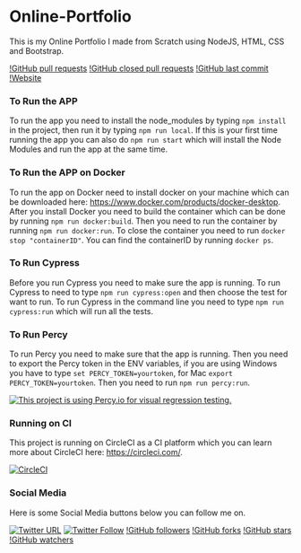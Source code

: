 # Online-Portfolio
This is my Online Portfolio I made from Scratch using NodeJS, HTML, CSS and Bootstrap.

[!GitHub pull requests](https://img.shields.io/github/issues-pr/Dhaigh94/Online-Portfolio)
[!GitHub closed pull requests](https://img.shields.io/github/issues-pr-closed/Dhaigh94/Online-Portfolio)
[!GitHub last commit](https://img.shields.io/github/last-commit/Dhaigh94/Online-Portfolio)
[!Website](https://img.shields.io/website?url=https%3A%2F%2Fwww.davidhaighportfolio.com%2F)

### To Run the APP
To run the app you need to install the node_modules by typing ```npm install``` in the project, then run it by typing ```npm run local```. If this is your first time running the app you can also do ```npm run start``` which will install the Node Modules and run the app at the same time.

### To Run the APP on Docker
To run the app on Docker need to install docker on your machine which can be downloaded here: https://www.docker.com/products/docker-desktop. After you install Docker you need to build the container which can be done by running ```npm run docker:build```. Then you need to run the container by running ```npm run docker:run```. To close the container you need to run ```docker stop "containerID"```. You can find the containerID by running ```docker ps```.

### To Run Cypress
Before you run Cypress you need to make sure the app is running.
To run Cypress to need to type ```npm run cypress:open``` and then choose the test for want to run.
To run Cypress in the command line you need to type ```npm run cypress:run``` which will run all the tests.

### To Run Percy
To run Percy you need to make sure that the app is running.
Then you need to export the Percy token in the ENV variables, if you are using Windows you have to type ```set PERCY_TOKEN=yourtoken```, for Mac ```export PERCY_TOKEN=yourtoken```.
Then you need to run ```npm run percy:run```.

[![This project is using Percy.io for visual regression testing.](https://percy.io/static/images/percy-badge.svg)](https://percy.io/Davids-Stuff/Online-Portfolio)

### Running on CI
This project is running on CircleCI as a CI platform which you can learn more about CircleCI here: https://circleci.com/.

[![CircleCI](https://circleci.com/gh/Dhaigh94/Online-Portfolio.svg?style=shield)](https://circleci.com/gh/Dhaigh94/Online-Portfolio)

### Social Media
Here is some Social Media buttons below you can follow me on.

[![Twitter URL](https://img.shields.io/twitter/url/http/shields.io.svg?style=social&style=plastic)](https://twitter.com)
[![Twitter Follow](https://img.shields.io/twitter/follow/BugDevilDavid.svg?style=social)](https://twitter.com/BugDevilDavid)
[!GitHub followers](https://img.shields.io/github/followers/Dhaigh94?style=social)
[!GitHub forks](https://img.shields.io/github/forks/Dhaigh94/Online-Portfolio?style=social)
[!GitHub stars](https://img.shields.io/github/stars/Dhaigh94/Online-Portfolio?style=social)
[!GitHub watchers](https://img.shields.io/github/watchers/Dhaigh94/Online-Portfolio?style=social)